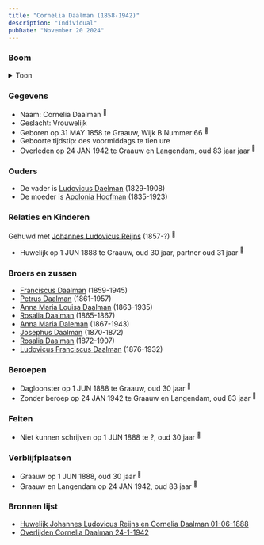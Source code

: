 ```yaml
---
title: "Cornelia Daalman (1858-1942)"
description: "Individual"
pubDate: "November 20 2024"
---
```


### Boom
<details><summary>Toon</summary>

![test](https://www.plantuml.com/plantuml/svg/ZPDDRnen48Rl_XMZvD3s48dT3M4N8H8-cw2KL1Mjr1EQtPs0YzT6jZS8HVpt3h05gaObDsiyCtxcVSTtpgFrPQ64MqYzH8i5f9WjPjQKEkyPPInuYzhn5MalvZ8doAJD5EtFL2pz6WegKh9k7tAUB1c_Nf8uwPefT0vU1G1qZSt9JkOoMsXohjKgKEfs6oAn4U83VDqzvSI-ukAnpCsBp4e7VIHLeBu0TF1GgzN21E1o40thmoutVdsMfF8Dj9effkjfQhnNr6n324-z2GGnPz-NolcJHBSebPgYpgUPDSwbXd6u8WXWz7qCGLABuRD5B5SCLj5qbgo9bWZtnZp_1HCppB0xY0RHVs0I63_zO9YepWsq9osTe_D4oNw698p-0MerLvJdKiyuBGgWF-Xn-tfZnpLahg06bqhEvdvDIfaLisr49TxLLPKXgW6EWQgI0tmLXZVYptCzOpKfdh-FU6e6vy31oFCwCEcNpiyjwK7YioA4rp3gR6sv3giQ80sFg6UaSoosorD1ZimSDHV1SNU-aVobtO4skddFwZoC9pinuUEdz-xEBTo-xKsrKt4S7wnf96zQivMoSgAHY8hs611tF2x_sDy0)
</details>

### Gegevens
- Naam: Cornelia Daalman <sup><a href="../s00379/" style="text-decoration:none" title="Geboorteakte Cornelia Daalman 31-05-1858">:link:</a></sup>
- Geslacht: Vrouwelijk
- Geboren op 31 MAY 1858 te Graauw, Wijk B Nummer 66 <sup><a href="../s00379/" style="text-decoration:none" title="Geboorteakte Cornelia Daalman 31-05-1858">:link:</a></sup>
- Geboorte tijdstip: des voormiddags te tien ure
- Overleden op 24 JAN 1942 te Graauw en Langendam, oud 83 jaar jaar <sup><a href="../s00407/" style="text-decoration:none" title="Overlijden Cornelia Daalman 24-1-1942">:link:</a></sup>

### Ouders
- De vader is [Ludovicus Daelman](../i00029/) (1829-1908)
- De moeder is [Apolonia Hoofman](../i00028/) (1835-1923)

### Relaties en Kinderen

Gehuwd met [Johannes Ludovicus Reijns](../i00236/) (1857-?) <sup><a href="../s00380/" style="text-decoration:none" title="Huwelijk Johannes Ludovicus Reijns en Cornelia Daalman 01-06-1888">:link:</a></sup>
- Huwelijk op 1 JUN 1888 te Graauw, oud 30 jaar, partner oud 31 jaar <sup><a href="../s00380/" style="text-decoration:none" title="Huwelijk Johannes Ludovicus Reijns en Cornelia Daalman 01-06-1888">:link:</a></sup>

### Broers en zussen
- [Franciscus Daalman](../i00227/) (1859-1945)
- [Petrus Daalman](../i00228/) (1861-1957)
- [Anna Maria Louisa Daalman](../i00229/) (1863-1935)
- [Rosalia Daalman](../i00230/) (1865-1867)
- [Anna Maria Daleman](../i00231/) (1867-1943)
- [Josephus Daalman](../i00232/) (1870-1872)
- [Rosalia Daalman](../i00233/) (1872-1907)
- [Ludovicus Franciscus Daalman](../i00234/) (1876-1932)

### Beroepen
- Dagloonster op 1 JUN 1888 te Graauw, oud 30 jaar <sup><a href="../s00380/" style="text-decoration:none" title="Huwelijk Johannes Ludovicus Reijns en Cornelia Daalman 01-06-1888">:link:</a></sup>
- Zonder beroep op 24 JAN 1942 te Graauw en Langendam, oud 83 jaar <sup><a href="../s00407/" style="text-decoration:none" title="Overlijden Cornelia Daalman 24-1-1942">:link:</a></sup>

### Feiten
- Niet kunnen schrijven op 1 JUN 1888 te ?, oud 30 jaar <sup><a href="../s00380/" style="text-decoration:none" title="Huwelijk Johannes Ludovicus Reijns en Cornelia Daalman 01-06-1888">:link:</a></sup>

### Verblijfplaatsen
- Graauw  op 1 JUN 1888, oud 30 jaar  <sup><a href="../s00380/" style="text-decoration:none" title="Huwelijk Johannes Ludovicus Reijns en Cornelia Daalman 01-06-1888">:link:</a></sup>
- Graauw en Langendam  op 24 JAN 1942, oud 83 jaar  <sup><a href="../s00407/" style="text-decoration:none" title="Overlijden Cornelia Daalman 24-1-1942">:link:</a></sup>

### Bronnen lijst
- [Huwelijk Johannes Ludovicus Reijns en Cornelia Daalman 01-06-1888](../s00380/)
- [Overlijden Cornelia Daalman 24-1-1942](../s00407/)